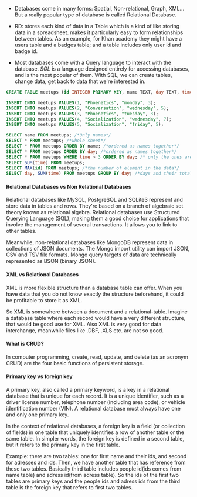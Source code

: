 - Databases come in many forms: Spatial, Non-relational, Graph, XML... But a really popular type of database is called Relational Database.

- RD: stores each kind of data in a Table which is a kind of like storing data in a spreadsheet. makes it particularly easy to form relationships between tables. As an example, for Khan academy they might have a users table and a badges table; and a table includes only user id and badge id.

- Most databases come with a Query language to interact with the database. *SQL* is a language designed entirely for accessing databases, and is the most popular of them. With SQL, we can create tables, change data, get back to data that we're interested in.

```sql
CREATE TABLE meetups (id INTEGER PRIMARY KEY, name TEXT, day TEXT, time INTEGER);

INSERT INTO meetups VALUES(1, "Phoenetics", "monday", 3);
INSERT INTO meetups VALUES(2, "Conversation", "wednesday", 5);
INSERT INTO meetups VALUES(3, "Phoenetics", "tuesday", 3);
INSERT INTO meetups VALUES(4, "Socialization", "wednesday", 7);
INSERT INTO meetups VALUES(5, "Socialization", "friday", 5);

SELECT name FROM meetups; /*Only names*/
SELECT * FROM meetups; /*whole sheet*/
SELECT * FROM meetups ORDER BY name; /*ordered as names together*/
SELECT * FROM meetups ORDER BY day; /*ordered as names together*/
SELECT * FROM meetups WHERE time > 3 ORDER BY day; /* only the ones are later than 3*/
SELECT SUM(time) FROM meetups;
SELECT MAX(id) FROM meetups; /*the number of element in the data*/
SELECT day, SUM(time) FROM meetups GROUP BY day; /*days and their total times*/
```

#### Relational Databases vs Non Relational Databases

Relational databases like MySQL, PostgreSQL and SQLite3 represent and store data in tables and rows. They're based on a branch of algebraic set theory known as relational algebra. Relational databases use Structured Querying Language (SQL), making them a good choice for applications that involve the management of several transactions. It allows you to link to other tables.


Meanwhile, non-relational databases like MongoDB represent data in collections of JSON documents. The Mongo import utility can import JSON, CSV and TSV file formats. Mongo query targets of data are technically represented as BSON (binary JSON).

#### XML vs Relational Databases

XML is more flexible structure than a database table can offer. When you have data that you do not know exactly the structure beforehand, it could be profitable to store it as XML.

So XML is somewhere between a document and a relational-table. Imagine a database table where each record would have a very different structure, that would be good use for XML. Also XML is very good for data interchange, meanwhile files like .DBF, .XLS etc. are not so good.

#### What is CRUD?

In computer programming, create, read, update, and delete (as an acronym CRUD) are the four basic functions of persistent storage.

#### Primary key vs foreign key

A primary key, also called a primary keyword, is a key in a relational database that is unique for each record. It is a unique identifier, such as a driver license number, telephone number (including area code), or vehicle identification number (VIN). A relational database must always have one and only one primary key.

In the context of relational databases, a foreign key is a field (or collection of fields) in one table that uniquely identifies a row of another table or the same table. In simpler words, the foreign key is defined in a second table, but it refers to the primary key in the first table.

Example: there are two tables: one for first name and their ids, and second for adresses and ids. Then, we have another table that has reference from these two tables. Basically third table includes people id(ids comes from name table) and adress id(from adress table). So the ids of the first two tables are primary keys and the people ids and adress ids from the third table is the foreign key that refers to first two tables.
